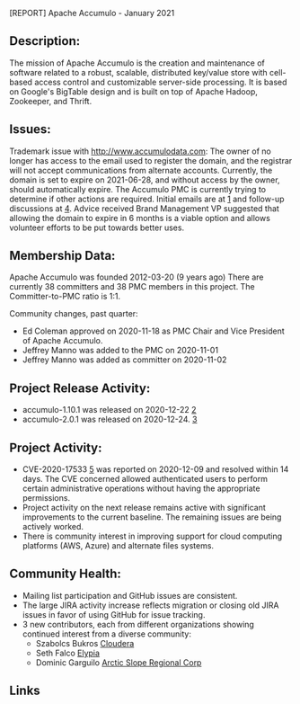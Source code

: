 [REPORT] Apache Accumulo - January 2021

## Description:
The mission of Apache Accumulo is the creation and maintenance of software
related to a robust, scalable, distributed key/value store with cell-based
access control and customizable server-side processing. It is based on
Google's BigTable design and is built on top of Apache Hadoop, Zookeeper, and
Thrift.

## Issues:
Trademark issue with http://www.accumulodata.com: The owner of no longer has
access to the email used to register the domain, and the registrar will not
accept communications from alternate accounts.  Currently, the domain is set
to expire on 2021-06-28, and without access by the owner, should automatically
expire. The Accumulo PMC is currently trying to determine if other actions are
required. Initial emails are at [1] and follow-up discussions at [4].  Advice
received Brand Management VP suggested that allowing the domain to expire in 6
months is a viable option and allows volunteer efforts to be put towards
better uses.

## Membership Data:
Apache Accumulo was founded 2012-03-20 (9 years ago)
There are currently 38 committers and 38 PMC members in this project.
The Committer-to-PMC ratio is 1:1.

Community changes, past quarter:
- Ed Coleman approved on 2020-11-18 as PMC Chair and Vice President of Apache
  Accumulo.
- Jeffrey Manno was added to the PMC on 2020-11-01
- Jeffrey Manno was added as committer on 2020-11-02


## Project Release Activity:
- accumulo-1.10.1 was released on 2020-12-22 [2]
- accumulo-2.0.1 was released on 2020-12-24. [3]

## Project Activity:
- CVE-2020-17533 [5] was reported on 2020-12-09 and resolved within 14 days.
  The CVE concerned allowed authenticated users to perform certain
  administrative operations without having the appropriate permissions.
- Project activity on the next release remains active with significant
  improvements to the current baseline. The remaining issues are being
  actively worked.
- There is community interest in improving support for cloud computing
  platforms (AWS, Azure) and alternate files systems.

## Community Health:
- Mailing list participation and GitHub issues are consistent.
- The large JIRA activity increase reflects migration or closing old JIRA
  issues in favor of using GitHub for issue tracking.
- 3 new contributors, each from different organizations showing continued
  interest from a diverse community:
  - Szabolcs Bukros [Cloudera](https://www.cloudera.com/)
  - Seth Falco [Elypia](https://elypia.org/en-US/)
  - Dominic Garguilo [Arctic Slope Regional Corp](https://www.asrc.com/)

## Links
[1]:https://lists.apache.org/thread.html/514d3cf9162e72f4aa13be1db5d6685999fc83755695308a529de4d6@%3Cprivate.accumulo.apache.org%3E
[2]:https://lists.apache.org/thread.html/r947a56c98d0a8e009fa93df3b19e93761bfea8b236f30fb0c21b1992%40%3Cuser.accumulo.apache.org%3E
[3]:https://lists.apache.org/thread.html/r38b0920499c9c88de282ca783debb9fbb8dc8ed88f5fc0ad9981bf97%40%3Cuser.accumulo.apache.org%3E
[4]:https://lists.apache.org/thread.html/rcc8c07db43222e08b9992fd739b8f24d18569ba9af3decfdb52c4a3e%40%3Cprivate.accumulo.apache.org%3E
[5]:https://cve.mitre.org/cgi-bin/cvename.cgi?name=CVE-2020-17533

